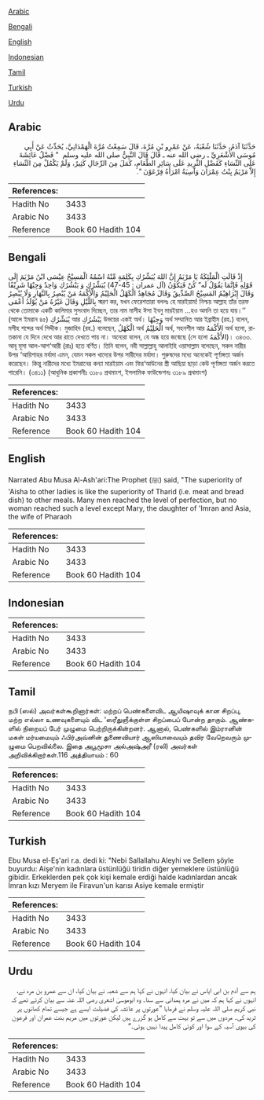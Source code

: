 [Arabic](#arabic)

[Bengali](#bengali)

[English](#english)

[Indonesian](#indonesian)

[Tamil](#tamil)

[Turkish](#turkish)

[Urdu](#urdu)

## Arabic


<div dir="rtl" lang="ar" style={{fontSize:'larger',backgroundColor:'#f8f9fa',padding:20}}>
حَدَّثَنَا آدَمُ، حَدَّثَنَا شُعْبَةُ، عَنْ عَمْرِو بْنِ مُرَّةَ، قَالَ سَمِعْتُ مُرَّةَ الْهَمْدَانِيَّ، يُحَدِّثُ عَنْ أَبِي مُوسَى الأَشْعَرِيِّ ـ رضى الله عنه ـ قَالَ قَالَ النَّبِيُّ صلى الله عليه وسلم ‏ "‏ فَضْلُ عَائِشَةَ عَلَى النِّسَاءِ كَفَضْلِ الثَّرِيدِ عَلَى سَائِرِ الطَّعَامِ، كَمَلَ مِنَ الرِّجَالِ كَثِيرٌ، وَلَمْ يَكْمُلْ مِنَ النِّسَاءِ إِلاَّ مَرْيَمُ بِنْتُ عِمْرَانَ وَآسِيَةُ امْرَأَةُ فِرْعَوْنَ ‏"‏‏.‏
</div>
<div style={{backgroundColor:'#f8f9fa',padding:20, marginBottom: 10}}><table> <thead> <tr> <th>References:</th> <th></th> </tr> </thead> <tbody><tr><td>Hadith No</td><td>3433</td></tr><tr><td>Arabic No</td><td>3433</td></tr><tr><td>Reference</td><td>Book 60 Hadith 104</td></tr></tbody></table></div>

## Bengali


<div dir="ltr" lang="bn" style={{fontSize:'larger',backgroundColor:'#f8f9fa',padding:20}}>
إِذْ قَالَتِ الْمَلٰٓئِكَةُ يَا مَرْيَمُ إِنَّ اللهَ يُبَشِّرُكِ بِكَلِمَةٍ مِّنْهُ اسْمُهُ الْمَسِيْحُ عِيْسَى ابْنُ مَرْيَمَ إِلَى قَوْلِهِ فَإِنَّمَا يَقُوْلُ لَه” كُنْ فَيَكُوْنُ (آل عمران : 45-47) يُبَشِّرُكِ وَ يَبْشُرُكِ وَاحِدٌ وَجِيْهًا شَرِيْفًا وَقَالَ إِبْرَاهِيْمُ المَسِيْحُ الصِّدِّيقُ وَقَالَ مُجَاهِدٌ الْكَهْلُ الْحَلِيْمُ وَالْأَكْمَهُ مَنْ يُبْصِرُ بِالنَّهَارِ وَلَا يُبْصِرُ بِاللَّيْلِ وَقَالَ غَيْرُهُ مَنْ يُوْلَدُ أَعْمَى স্মরণ কর, যখন ফেরেশতারা বললঃ হে মারইয়াম! নিশ্চয় আল্লাহ তাঁর তরফ থেকে তোমাকে একটি কালিমার সুসংবাদ দিচ্ছেন, তার নাম মাসীহ ঈসা ইবনু মারইয়াম ...হও অমনি তা হয়ে যায়।’’ (আলে ইমরান ৪৫) يُبَشِّرُكِ আর يَبْشُرُكِ উভয়ের একই অর্থ। وَجِيْهًا অর্থ সম্মানিত আর ইব্রাহীম (রহ.) বলেন, মসীহ শব্দের অর্থ সিদ্দীক। মুজাহিদ (রহ.) বলেছেন, الْكَهْلُ অর্থ الْحَلِيْمُ অর্থ, সহনশীল আর الأَكْمَهُ অর্থ হলো, রাতকানা যে দিনে দেখে আর রাতে দেখতে পায় না। অন্যেরা বলেন, যে অন্ধ হয়ে জন্মেছে (সে হলো الأَكْمَهُ)। ৩৪৩৩. আবূ মূসা আল-আশ‘আরী (রাঃ) হতে বর্ণিত। তিনি বলেন, নবী সাল্লাল্লাহু আলাইহি ওয়াসাল্লাম বলেছেন, সকল নারীর উপর ‘আয়িশাহর মর্যাদা এমন, যেমন সকল খাদ্যের উপর সারীদের মর্যাদা। পুরুষদের মধ্যে অনেকেই পূর্ণাঙ্গতা অর্জন করেছেন। কিন্তু নারীদের মধ্যে ইমরানের কন্যা মারইয়াম এবং ফির‘আউনের স্ত্রী আছিয়া ছাড়া কেউ পূর্ণাঙ্গতা অর্জন করতে পারেনি। (৩৪১১) (আধুনিক প্রকাশনীঃ ৩১৮০ প্রথমাংশ, ইসলামিক ফাউন্ডেশনঃ ৩১৮৯ প্রথমাংশ)
</div>
<div style={{backgroundColor:'#f8f9fa',padding:20, marginBottom: 10}}><table> <thead> <tr> <th>References:</th> <th></th> </tr> </thead> <tbody><tr><td>Hadith No</td><td>3433</td></tr><tr><td>Arabic No</td><td>3433</td></tr><tr><td>Reference</td><td>Book 60 Hadith 104</td></tr></tbody></table></div>

## English


<div dir="ltr" lang="en" style={{fontSize:'larger',backgroundColor:'#f8f9fa',padding:20}}>
Narrated Abu Musa Al-Ash'ari:The Prophet (ﷺ) said, "The superiority of 'Aisha to other ladies is like the superiority of Tharid (i.e. meat and bread dish) to other meals. Many men reached the level of perfection, but no woman reached such a level except Mary, the daughter of 'Imran and Asia, the wife of Pharaoh
</div>
<div style={{backgroundColor:'#f8f9fa',padding:20, marginBottom: 10}}><table> <thead> <tr> <th>References:</th> <th></th> </tr> </thead> <tbody><tr><td>Hadith No</td><td>3433</td></tr><tr><td>Arabic No</td><td>3433</td></tr><tr><td>Reference</td><td>Book 60 Hadith 104</td></tr></tbody></table></div>

## Indonesian


<div dir="ltr" lang="id" style={{fontSize:'larger',backgroundColor:'#f8f9fa',padding:20}}>

</div>
<div style={{backgroundColor:'#f8f9fa',padding:20, marginBottom: 10}}><table> <thead> <tr> <th>References:</th> <th></th> </tr> </thead> <tbody><tr><td>Hadith No</td><td>3433</td></tr><tr><td>Arabic No</td><td>3433</td></tr><tr><td>Reference</td><td>Book 60 Hadith 104</td></tr></tbody></table></div>

## Tamil


<div dir="ltr" lang="ta" style={{fontSize:'larger',backgroundColor:'#f8f9fa',padding:20}}>
நபி (ஸல்) அவர்கள்கூறினார்கள்: மற்றப் பெண்களைவிட ஆயிஷாவுக் கான சிறப்பு, மற்ற எல்லா உணவுகளையும் விட ‘ஸரீதுஞீக்குள்ள சிறப்பைப் போன்ற தாகும். ஆண்களில் நிறையப் பேர் முழுமை பெற்றிருக்கின்றனர். ஆனால், பெண்களில் இம்ரானின் மகள் மர்யமையும் ஃபிர்அவ்னின் துணைவியார் ஆஸியாவையும் தவிர வேறெவரும் முழுமை பெறவில்லை. இதை அபூமூசா அல்அஷ்அரீ (ரலி) அவர்கள் அறிவிக்கிறார்கள்.116 அத்தியாயம் : 60
</div>
<div style={{backgroundColor:'#f8f9fa',padding:20, marginBottom: 10}}><table> <thead> <tr> <th>References:</th> <th></th> </tr> </thead> <tbody><tr><td>Hadith No</td><td>3433</td></tr><tr><td>Arabic No</td><td>3433</td></tr><tr><td>Reference</td><td>Book 60 Hadith 104</td></tr></tbody></table></div>

## Turkish


<div dir="ltr" lang="tr" style={{fontSize:'larger',backgroundColor:'#f8f9fa',padding:20}}>
Ebu Musa el-Eş'ari r.a. dedi ki: "Nebi Sallallahu Aleyhi ve Sellem şöyle buyurdu: Aişe'nin kadınlara üstünlüğü tiridin diğer yemeklere üstünlüğü gibidir. Erkeklerden pek çok kişi kemale erdiği halde kadınlardan ancak İmran kızı Meryem ile Firavun'un karısı Asiye kemale ermiştir
</div>
<div style={{backgroundColor:'#f8f9fa',padding:20, marginBottom: 10}}><table> <thead> <tr> <th>References:</th> <th></th> </tr> </thead> <tbody><tr><td>Hadith No</td><td>3433</td></tr><tr><td>Arabic No</td><td>3433</td></tr><tr><td>Reference</td><td>Book 60 Hadith 104</td></tr></tbody></table></div>

## Urdu


<div dir="rtl" lang="ur" style={{fontSize:'larger',backgroundColor:'#f8f9fa',padding:20}}>
ہم سے آدم بن ابی ایاس نے بیان کیا، انہوں نے کہا ہم سے شعبہ نے بیان کیا، ان سے عمرو بن مرہ نے، انہوں نے کہا ہم کہ میں نے مرہ ہمدانی سے سنا۔ وہ ابوموسیٰ اشعری رضی اللہ عنہ سے بیان کرتے تھے کہ نبی کریم صلی اللہ علیہ وسلم نے فرمایا ”عورتوں پر عائشہ کی فضیلت ایسے ہے جیسے تمام کھانوں پر ثرید کی۔ مردوں میں سے تو بہت سے کامل ہو گزرے ہیں لیکن عورتوں میں مریم بنت عمران اور فرعون کی بیوی آسیہ کے سوا اور کوئی کامل پیدا نہیں ہوئی۔“
</div>
<div style={{backgroundColor:'#f8f9fa',padding:20, marginBottom: 10}}><table> <thead> <tr> <th>References:</th> <th></th> </tr> </thead> <tbody><tr><td>Hadith No</td><td>3433</td></tr><tr><td>Arabic No</td><td>3433</td></tr><tr><td>Reference</td><td>Book 60 Hadith 104</td></tr></tbody></table></div>